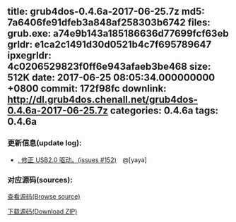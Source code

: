 title: grub4dos-0.4.6a-2017-06-25.7z
md5: 7a6406fe91dfeb3a848af258303b6742
files:
  grub.exe: a74e9b143a185186636d77699fcf63eb
  grldr: e1ca2c1491d30d0521b4c7f695789647
  ipxegrldr: 4c0206529823f0ff6e943afaeb3be468
size: 512K
date: 2017-06-25 08:05:34.000000000 +0800
commit: 172f98fc
downlink: http://dl.grub4dos.chenall.net/grub4dos-0.4.6a-2017-06-25.7z
categories: 0.4.6a
tags: 0.4.6a
---


### 更新信息(update log):
  * [﻿. 修正 USB2.0 驱动。(issues #152)](https://github.com/chenall/grub4dos/commit/172f98fcbf7e0c0139e44d015c66099b0c655854)　@[yaya]

### 对应源码(sources):
  [查看源码(Browse source)](https://github.com/chenall/grub4dos/tree/172f98fcbf7e0c0139e44d015c66099b0c655854)

  [下载源码(Download ZIP)](https://github.com/chenall/grub4dos/archive/172f98fcbf7e0c0139e44d015c66099b0c655854.zip)
